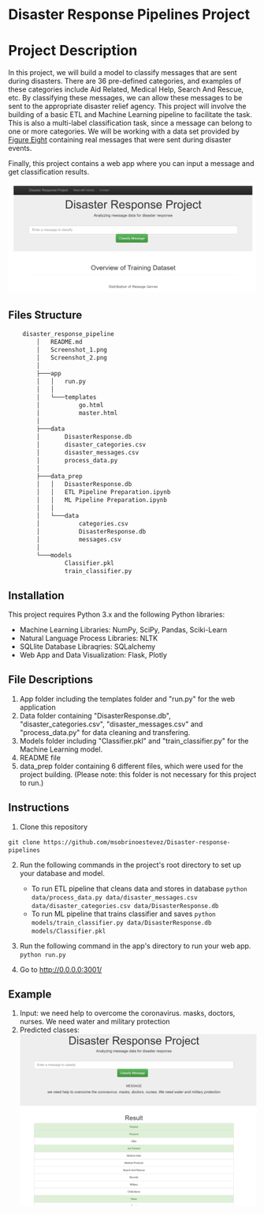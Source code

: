 # Disaster Response Pipelines Project

# Project Description
In this project, we will build a model to classify messages that are sent during disasters. There are 36 pre-defined categories, and examples of these categories include Aid Related, Medical Help, Search And Rescue, etc. By classifying these messages, we can allow these messages to be sent to the appropriate disaster relief agency. This project will involve the building of a basic ETL and Machine Learning pipeline to facilitate the task. This is also a multi-label classification task, since a message can belong to one or more categories. We will be working with a data set provided by [Figure Eight](https://www.figure-eight.com/) containing real messages that were sent during disaster events.

Finally, this project contains a web app where you can input a message and get classification results.

![Screenshot of Web App](Screenshot_2.png)

## Files Structure
~~~~~~~
	disaster_response_pipeline
		│   README.md
		│   Screenshot_1.png
		│   Screenshot_2.png
		│
		├───app
		│   │   run.py
		│   │
		│   └───templates
		│           go.html
		│           master.html
		│
		├───data
		│       DisasterResponse.db
		│       disaster_categories.csv
		│       disaster_messages.csv
		│       process_data.py
		│
		├───data_prep
		│   │   DisasterResponse.db
		│   │   ETL Pipeline Preparation.ipynb
		│   │   ML Pipeline Preparation.ipynb
		│   │
		│   └───data
		│           categories.csv
		│           DisasterResponse.db
		│           messages.csv
		│
		└───models
				Classifier.pkl
				train_classifier.py
~~~~~~~
## Installation

This project requires Python 3.x and the following Python libraries:

* Machine Learning Libraries: NumPy, SciPy, Pandas, Sciki-Learn
* Natural Language Process Libraries: NLTK
* SQLlite Database Libraqries: SQLalchemy
* Web App and Data Visualization: Flask, Plotly

## File Descriptions
1. App folder including the templates folder and "run.py" for the web application
2. Data folder containing "DisasterResponse.db", "disaster_categories.csv", "disaster_messages.csv" and "process_data.py" for data cleaning and transfering.
3. Models folder including "Classifier.pkl" and "train_classifier.py" for the Machine Learning model.
4. README file
5. data_prep folder containing 6 different files, which were used for the project building. (Please note: this folder is not necessary for this project to run.)


## Instructions
1. Clone this repository

```
git clone https://github.com/msobrinoestevez/Disaster-response-pipelines
```

2. Run the following commands in the project's root directory to set up your database and model.

    - To run ETL pipeline that cleans data and stores in database
        `python data/process_data.py data/disaster_messages.csv data/disaster_categories.csv data/DisasterResponse.db`
    - To run ML pipeline that trains classifier and saves
        `python models/train_classifier.py data/DisasterResponse.db models/Classifier.pkl`

3. Run the following command in the app's directory to run your web app.
    `python run.py`

4. Go to http://0.0.0.0:3001/


## Example

1. Input: we need help to overcome the coronavirus. masks, doctors, nurses. We need water and military protection
2. Predicted classes:
![Screenshot of Predicted Classes](Screenshot_1.png)
